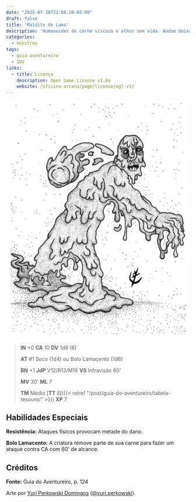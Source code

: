 ```yaml
---
date: "2025-07-18T22:08:26-03:00"
draft: false
title: 'Maldito de Lama'
description: 'Humanoides de carne viscosa e olhos sem vida. Andam deixando rastros de sua imundície.'
categories:
  - monstros
tags:
  - guia-aventureiro
  - 1DV
links:
  - title: Licença
    description: Open Game License v1.0a
    website: /oficina-arcana/page/license/ogl-v1/
---
```


![Maldito de Lama](maldito-de-lama.png)

> **IN** +0 **CA** 10 **DV** 1d8 (6)
>
> **AT** #1 Soco (1d4) ou Bolo Lamaçento (1d6)
>
> **BN** +1 **JdP** V12/R13/M16 **VS** Infravisão 60'
>
> **MV** 30' **ML** 7
>
> **TM** Médio [**TT** II]({{< relref "/post/guia-do-aventureiro/tabela-tesouro/" >}}) **XP** 7

## Habilidades Especiais

**Resistência:** Ataques físicos provocam metade do dano.

**Bolo Lamacento:** A criatura remove parte de sua carne
para fazer um ataque contra CA com 60' de alcance.

## Créditos

**Fonte:** Guia do Aventureiro, p. 124

Arte por [Yuri Perkowski Domingos](https://www.artstation.com/perkowski) ([@yuri.perkowski](https://www.instagram.com/yuri.perkowski/)).
